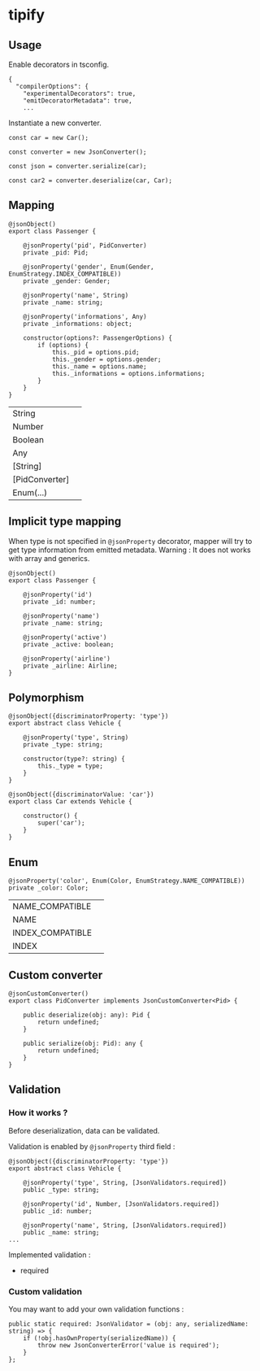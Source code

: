 # tipify


## Usage

Enable decorators in tsconfig.
```
{
  "compilerOptions": {
    "experimentalDecorators": true,
    "emitDecoratorMetadata": true,
    ...
```

Instantiate a new converter.
```
const car = new Car();

const converter = new JsonConverter();

const json = converter.serialize(car);

const car2 = converter.deserialize(car, Car);
```

## Mapping

```
@jsonObject()
export class Passenger {

    @jsonProperty('pid', PidConverter)
    private _pid: Pid;

    @jsonProperty('gender', Enum(Gender, EnumStrategy.INDEX_COMPATIBLE))
    private _gender: Gender;

    @jsonProperty('name', String)
    private _name: string;

    @jsonProperty('informations', Any)
    private _informations: object;

    constructor(options?: PassengerOptions) {
        if (options) {
            this._pid = options.pid;
            this._gender = options.gender;
            this._name = options.name;
            this._informations = options.informations;
        }
    }
}
```

|                |   |
|----------------|---|
| String         |   |
| Number         |   |
| Boolean        |   |
| Any            |   |
| [String]       |   |
| [PidConverter] |   |
| Enum(...)      |   |


## Implicit type mapping
When type is not specified in `@jsonProperty` decorator, mapper will try to get type information from emitted metadata.
Warning : It does not works with array and generics.

```
@jsonObject()
export class Passenger {

    @jsonProperty('id')
    private _id: number;

    @jsonProperty('name')
    private _name: string;

    @jsonProperty('active')
    private _active: boolean;
    
    @jsonProperty('airline')
    private _airline: Airline;
}
```

## Polymorphism

```
@jsonObject({discriminatorProperty: 'type'})
export abstract class Vehicle {

    @jsonProperty('type', String)
    private _type: string;
    
    constructor(type?: string) {
        this._type = type;
    }
}

@jsonObject({discriminatorValue: 'car'})
export class Car extends Vehicle {

    constructor() {
        super('car');
    }
}
```

## Enum

```
@jsonProperty('color', Enum(Color, EnumStrategy.NAME_COMPATIBLE))
private _color: Color;
```

|                 |   |
|-----------------|---|
| NAME_COMPATIBLE |   |
| NAME            |   |
| INDEX_COMPATIBLE|   |
| INDEX           |   |

## Custom converter

```
@jsonCustomConverter()
export class PidConverter implements JsonCustomConverter<Pid> {

    public deserialize(obj: any): Pid {
        return undefined;
    }

    public serialize(obj: Pid): any {
        return undefined;
    }
}
```

## Validation

### How it works ?

Before deserialization, data can be validated.

Validation is enabled by `@jsonProperty` third field :

```
@jsonObject({discriminatorProperty: 'type'})
export abstract class Vehicle {

    @jsonProperty('type', String, [JsonValidators.required])
    public _type: string;

    @jsonProperty('id', Number, [JsonValidators.required])
    public _id: number;

    @jsonProperty('name', String, [JsonValidators.required])
    public _name: string;
...
```

Implemented validation :
* required

### Custom validation

You may want to add your own validation functions :

```
public static required: JsonValidator = (obj: any, serializedName: string) => {
    if (!obj.hasOwnProperty(serializedName)) {
        throw new JsonConverterError('value is required');
    }
};
```
